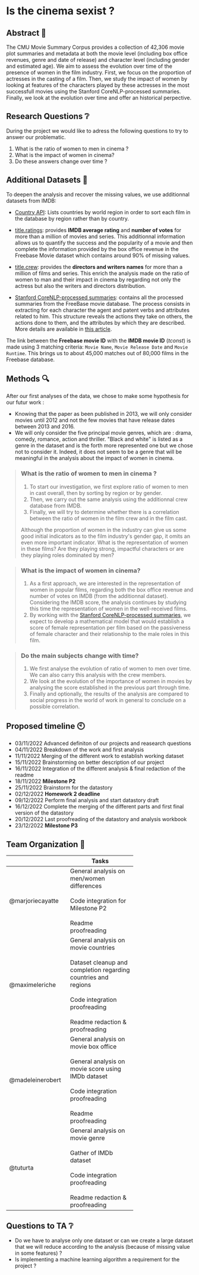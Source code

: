 # Is the cinema sexist ?

## Abstract :memo:
<!---
A 150 word description of the project idea and goals. What’s the motivation behind your project? What story would you like to tell, and why?)
--->
The CMU Movie Summary Corpus provides a collection of 42,306 movie plot summaries and metadata at both the movie level (including box office revenues, genre and date of release) and character level (including gender and estimated age). 
We aim to assess the evolution over time of the presence of women in the film industry. First, we focus on the proportion of actresses in the casting of a film. Then, we study the impact of women by looking at features of the characters played by these actresses in the most successfull movies using the Stanford CoreNLP-processed summaries. Finally, we look at the evolution over time and offer an historical perpective.

## Research Questions :grey_question:
<!---
A list of research questions you would like to address during the project.
--->
During the project we would like to adress the following questions to try to answer our problematic.

1. What is the ratio of women to men in cinema ?
1. What is the impact of women in cinema?
1. Do these answers change over time ?

<a name="additional-datasets"></a>
## Additional Datasets :fax:
<!---
List the additional dataset(s) you want to use (if any), and some ideas on how you expect to get, manage, process, and enrich it/them.
Show us that you’ve read the docs and some examples, and that you have a clear idea on what to expect. Discuss data size and format if relevant.
It is your responsibility to check that what you propose is feasible.
--->
To deepen the analysis and recover the missing values, we use additionnal datasets from IMDB:

* [Country API](https://restcountries.com/): Lists countries by world region in order to sort each film in the database by region rather than by country. 

* [title.ratings](https://www.imdb.com/interfaces/): provides **IMDB average rating** and **number of votes** for more than a million of movies and series. This additionnal information allows us to quantify the success and the popularity of a movie and then complete the information provided by the box office revenue in the Freebase Movie dataset which contains around 90% of missing values. 

* [title.crew](https://www.imdb.com/interfaces/): provides the **directors and writers names** for more than a million of films and series. This enrich the analysis made on the ratio of women to man and their impact in cinema by regarding not only the actress but also the writers and directors distribution.

* [Stanford CoreNLP-processed summaries](http://www.cs.cmu.edu/~ark/personas/): contains all the processed summaries from the FreeBase movie database. The process consists in extracting for each character the agent and patent verbs and attributes related to him. This structure reveals the actions they take on others, the actions done to them, and the attributes by which they are described. More details are available in [this article](http://www.cs.cmu.edu/~dbamman/pubs/pdf/bamman+oconnor+smith.acl13.pdf).


The link between the **Freebase movie ID** with the **IMDB movie ID** (*tconst*) is made using 3 matching criteria: `Movie Name`, `Movie Release Date` and `Movie Runtime`. This brings us to about 45,000 matches out of 80,000 films in the Freebase database.

## Methods :mag:

After our first analyses of the data, we chose to make some hypothesis for our futur work :
- Knowing that the paper as been published in 2013, we will only consider movies until 2012 and not the few movies that have release dates between 2013 and 2016.
- We will only consider the five principal movie genres, which are : drama, comedy, romance, action and thriller. "Black and white" is listed as a genre in the dataset and is the forth more represented one but we chose not to consider it. Indeed, it does not seem to be a genre that will be meaningful in the analysis about the impact of women in cinema.

> ### What is the ratio of women to men in cinema ?
> 1. To start our investigation, we first explore ratio of women to men in cast overall, then by sorting by region or by gender. 
> 2. Then, we carry out the same analysis using the additionnal crew database from IMDB.  
> 3. Finally, we will try to determine whether there is a correlation between the ratio of women in the film crew and in the film cast.
>
>Although the proportion of women in the industry can give us some good initial indicators as to the film industry's gender gap, it omits an even more important indicator. What is the representation of women in these films? Are they playing strong, impactful characters or are they playing roles dominated by men? 

> ### What is the impact of women in cinema?
> 1. As a first approach, we are interested in the representation of women in popular films, regarding both the box office revenue and number of votes on IMDB (from the additionnal dataset). Considering the IMDB score, the analysis continues by studying this time the representation of women in the well-received films.
> 2. By working with the [Stanford CoreNLP-processed summaries](http://www.cs.cmu.edu/~ark/personas/), we expect to develop a mathematical model that would establish a score of female representation per film based on the passiveness of female character and their relationship to the male roles in this film. 
>

> ### Do the main subjects change with time?
> 1. We first analyse the evolution of ratio of women to men over time. We can also carry this analysis with the crew members.
> 2. We look at the evolution of the importance of women in movies by analysing the score established in the previous part through time.
> 3. Finally and optionally, the results of the analysis are compared to social progress in the world of work in general to conclude on a possible correlation.

## Proposed timeline :clock10:
* 03/11/2022 Advanced definiton of our projects and reasearch questions
* 04/11/2022 Breakdown of the work and first analysis
* 11/11/2022 Merging of the different work to establish working dataset
* 15/11/2022 Brainstorming on better description of our project
* 16/11/2022 Integration of the different analysis & final redaction of the readme
* 18/11/2022 **Milestone P2**
* 25/11/2022 Brainstorm for the datastory
* 02/12/2022 **Homework 2 deadline**
* 09/12/2022 Perform final analysis and start datastory draft
* 16/12/2022 Complete the merging of the different parts and first final version of the datastory
* 20/12/2022 Last proofreading of the datastory and analysis workbook
* 23/12/2022 **Milestone P3**

## Team Organization :raised_hands:
<!---
A list of internal milestones up until project Milestone 3.
--->
<table class="tg" style="undefined;table-layout: fixed; width: 342px">
<colgroup>
<col style="width: 164px">
<col style="width: 178px">
</colgroup>
<thead>
  <tr>
    <th class="tg-0lax"></th>
    <th class="tg-0lax">Tasks</th>
  </tr>
</thead>
<tbody>
  <tr>
    <td class="tg-0lax">@marjoriecayatte</td>
    <td class="tg-0lax">General analysis on men/women differences<br><br>Code integration for Milestone P2<br><br>Readme proofreading</td>
  </tr>
  <tr>
    <td class="tg-0lax">@maximeleriche</td>
    <td class="tg-0lax">General analysis on movie countries<br><br>Dataset cleanup and completion regarding countries and regions<br><br>Code integration proofreading<br><br>Readme redaction & proofreading</td>
  </tr>
  <tr>
    <td class="tg-0lax">@madeleinerobert</td>
    <td class="tg-0lax">General analysis on movie box office<br><br>General analysis on movie score using IMDb dataset<br><br>Code integration proofreading<br><br>Readme proofreading</td>
  </tr>
  <tr>
    <td class="tg-0lax">@tuturta</td>
    <td class="tg-0lax">General analysis on movie genre<br><br>Gather of IMDb dataset<br><br>Code integration proofreading<br><br>Readme redaction & proofreading</td>
  </tr>
</tbody>
</table>

## Questions to TA :grey_question:
- Do we have to analyse only one dataset or can we create a large dataset that we will reduce according to the analysis (because of missing value in some features) ?
- Is implementing a machine learning algorithm a requirement for the project ?

